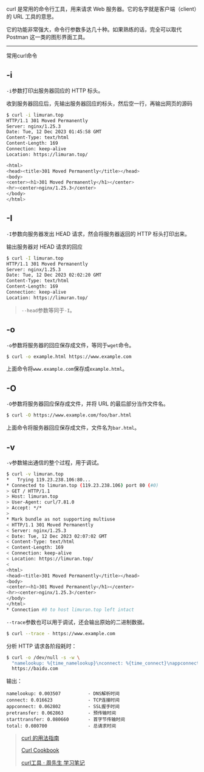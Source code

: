 curl 是常用的命令行工具，用来请求 Web 服务器。它的名字就是客户端（client）的 URL 工具的意思。

它的功能非常强大，命令行参数多达几十种。如果熟练的话，完全可以取代 Postman 这一类的图形界面工具。


---

常用curl命令
## -i

`-i`参数打印出服务器回应的 HTTP 标头。

收到服务器回应后，先输出服务器回应的标头，然后空一行，再输出网页的源码

```bash
$ curl -i limuran.top
HTTP/1.1 301 Moved Permanently
Server: nginx/1.25.3
Date: Tue, 12 Dec 2023 01:45:58 GMT
Content-Type: text/html
Content-Length: 169
Connection: keep-alive
Location: https://limuran.top/

<html>
<head><title>301 Moved Permanently</title></head>
<body>
<center><h1>301 Moved Permanently</h1></center>
<hr><center>nginx/1.25.3</center>
</body>
</html>
```

## -I

`-I`参数向服务器发出 HEAD 请求，然会将服务器返回的 HTTP 标头打印出来。

输出服务器对 HEAD 请求的回应

```bash
$ curl -I limuran.top
HTTP/1.1 301 Moved Permanently
Server: nginx/1.25.3
Date: Tue, 12 Dec 2023 02:02:20 GMT
Content-Type: text/html
Content-Length: 169
Connection: keep-alive
Location: https://limuran.top/
```

>  `--head`参数等同于`-I`。



## -o

`-o`参数将服务器的回应保存成文件，等同于`wget`命令。

```bash
$ curl -o example.html https://www.example.com
```

上面命令将`www.example.com`保存成`example.html`。

## -O

`-O`参数将服务器回应保存成文件，并将 URL 的最后部分当作文件名。

```bash
$ curl -O https://www.example.com/foo/bar.html
```

上面命令将服务器回应保存成文件，文件名为`bar.html`。

## **-v**

`-v`参数输出通信的整个过程，用于调试。

```bash
$ curl -v limuran.top
*   Trying 119.23.238.106:80...
* Connected to limuran.top (119.23.238.106) port 80 (#0)
> GET / HTTP/1.1
> Host: limuran.top
> User-Agent: curl/7.81.0
> Accept: */*
>
* Mark bundle as not supporting multiuse
< HTTP/1.1 301 Moved Permanently
< Server: nginx/1.25.3
< Date: Tue, 12 Dec 2023 02:07:02 GMT
< Content-Type: text/html
< Content-Length: 169
< Connection: keep-alive
< Location: https://limuran.top/
<
<html>
<head><title>301 Moved Permanently</title></head>
<body>
<center><h1>301 Moved Permanently</h1></center>
<hr><center>nginx/1.25.3</center>
</body>
</html>
* Connection #0 to host limuran.top left intact
```

`--trace`参数也可以用于调试，还会输出原始的二进制数据。

```bash
$ curl --trace - https://www.example.com
```


分析 HTTP 请求各阶段耗时：
```bash
$ curl -o /dev/null -s -w \
  "namelookup: %{time_namelookup}\nconnect: %{time_connect}\nappconnect: %{time_appconnect}\npretransfer: %{time_pretransfer}\nstarttransfer: %{time_starttransfer}\ntotal: %{time_total}\n" \
  https://baidu.com
```
输出：
``` 
namelookup: 0.003507          - DNS解析时间
connect: 0.016623             -	TCP连接时间
appconnect: 0.062802          - SSL握手时间
pretransfer: 0.062863         - 预传输时间
starttransfer: 0.080660       - 首字节传输时间
total: 0.080700               - 总请求时间
```



> [curl 的用法指南](https://www.ruanyifeng.com/blog/2019/09/curl-reference.html)
>
> [Curl Cookbook](https://catonmat.net/cookbooks/curl)
>
> [curl工具 · 周先生 学习笔记](http://www.peter-zhou.com/pa-chong/curl-gong-ju.html)